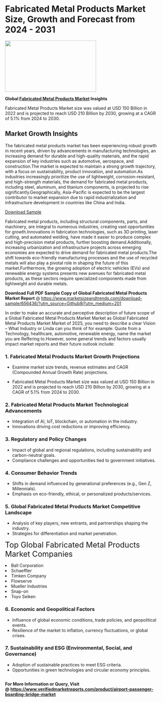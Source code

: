 <H1>Fabricated Metal Products Market Size, Growth and Forecast from 2024 - 2031</H1><img class="aligncenter size-medium wp-image-584254" src="https://thirdeyenews.in/wp-content/uploads/2024/09/Global-Market-Research-300x168.jpeg" alt="" width="300" height="168" /><p><strong>Global&nbsp;<a href="https://www.marketsizeandtrends.com/download-sample/656436/?utm_source=Github8j?utm_medium=201">Fabricated Metal Products Market</a> Insights</strong></p><p>Fabricated Metal Products Market size was valued at USD 150 Billion in 2022 and is projected to reach USD 210 Billion by 2030, growing at a CAGR of 5.1% from 2024 to 2030.</p><p><h2>Market Growth Insights</h2> <p>The fabricated metal products market has been experiencing robust growth in recent years, driven by advancements in manufacturing technologies, an increasing demand for durable and high-quality materials, and the rapid expansion of key industries such as automotive, aerospace, and construction.The market is expected to maintain a strong growth trajectory, with a focus on sustainability, product innovation, and automation.As industries increasingly prioritize the use of lightweight, corrosion-resistant, and high-strength materials, the demand for fabricated metal products, including steel, aluminum, and titanium components, is projected to rise significantly.Geographically, Asia-Pacific is expected to be the largest contributor to market expansion due to rapid industrialization and infrastructure development in countries like China and India.</p> <p><a href="#">Download Sample</a></p> <p>Fabricated metal products, including structural components, parts, and machinery, are integral to numerous industries, creating vast opportunities for growth.Innovations in fabrication technologies, such as 3D printing, laser cutting, and automated welding, have made it easier to produce complex and high-precision metal products, further boosting demand.Additionally, increasing urbanization and infrastructure projects across emerging economies are expected to drive demand for fabricated metal products.The shift towards eco-friendly manufacturing processes and the use of recycled metals will also play a pivotal role in shaping the future of this market.Furthermore, the growing adoption of electric vehicles (EVs) and renewable energy systems presents new avenues for fabricated metal products, as these sectors require specialized components made from lightweight and durable metals.</p> <p></p><p><span class=""><strong>Download Full PDF Sample Copy of Global Fabricated Metal Products Market Report</strong> @ <a href="https://www.marketsizeandtrends.com/download-sample/656436/?utm_source=Github8j?utm_medium=201" target="_blank">https://www.marketsizeandtrends.com/download-sample/656436/?utm_source=Github8j?utm_medium=201</a></span></p><p>In order to make an accurate and perceptive description of future scope of a Global&nbsp;Fabricated Metal Products Market Market as Global&nbsp;Fabricated Metal Products Market Market of 2025, you need to describe a clear Vision &ndash; What Industry or Linda can you think of for example: Quote from a Technology, healthcare, automotive, renewable energy, name the market you are Reffering to.However, some general trends and factors usually impact market reports and their future outlook include:</p><h3>1.&nbsp;<strong>Fabricated Metal Products Market Growth Projections</strong></h3><ul><li>Examine market size trends, revenue estimates and CAGR (Compounded Annual Growth Rate) projections.</li><li><p>Fabricated Metal Products Market size was valued at USD 150 Billion in 2022 and is projected to reach USD 210 Billion by 2030, growing at a CAGR of 5.1% from 2024 to 2030.</p></li></ul><h3>2.&nbsp;<strong>Fabricated Metal Products Market Technological Advancements</strong></h3><ul><li>Integration of AI, IoT, blockchain, or automation in the industry.</li><li>Innovations driving cost reductions or improving efficiency.</li></ul><h3>3.&nbsp;<strong>Regulatory and Policy Changes</strong></h3><ul><li>Impact of global and regional regulations, including sustainability and carbon-neutral goals.</li><li>Compliance challenges and opportunities tied to government initiatives.</li></ul><h3>4.&nbsp;<strong>Consumer Behavior Trends</strong></h3><ul><li>Shifts in demand influenced by generational preferences (e.g., Gen Z, Millennials).</li><li>Emphasis on eco-friendly, ethical, or personalized products/services.</li></ul><h3>5.&nbsp;<strong>Global Fabricated Metal Products Market Competitive Landscape</strong></h3><ul><li>Analysis of key players, new entrants, and partnerships shaping the industry.</li><li>Strategies for differentiation and market penetration.</li></ul><p data-pm-slice="1 1 []"><span style="color: inherit; font-family: inherit; font-size: 25px;">Top Global Fabricated Metal Products Market Companies</span></p><div class="" data-test-id=""><p><li>Ball Corporation</li><li> Schaeffler</li><li> Timken Company</li><li> Flowserve</li><li> Mueller Industries</li><li> Snap-on</li><li> Toyo Seiken</li></p></div><h3>6.&nbsp;<strong>Economic and Geopolitical Factors</strong></h3><ul><li>Influence of global economic conditions, trade policies, and geopolitical events.</li><li>Resilience of the market to inflation, currency fluctuations, or global crises.</li></ul><h3>7.&nbsp;<strong>Sustainability and ESG (Environmental, Social, and Governance)</strong></h3><ul><li>Adoption of sustainable practices to meet ESG criteria.</li><li>Opportunities in green technologies and circular economy principles.</li></ul><h2><strong style="font-size: 14px;">For More Information or Query, Visit @&nbsp;</strong><a style="background-color: #ffffff; font-size: 14px;" href="https://www.marketsizeandtrends.com/report/fabricated-metal-products-market/" target="_blank">https://www.verifiedmarketreports.com/product/airport-passenger-boarding-bridge-market</a></h2>